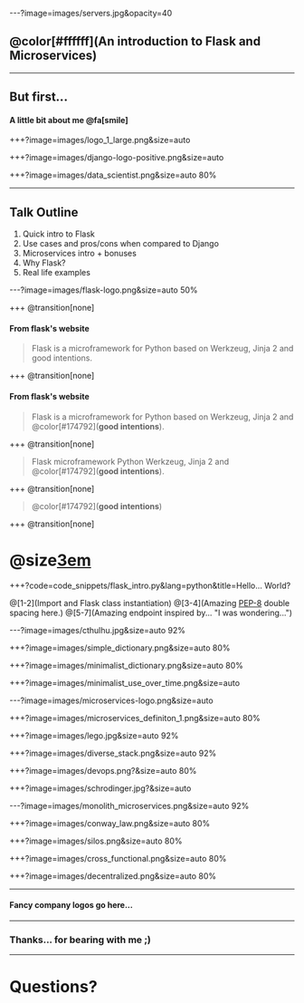 ---?image=images/servers.jpg&opacity=40

## @color[#ffffff](An introduction to Flask and Microservices)

---

## But first...

#### A little bit about me @fa[smile]

+++?image=images/logo_1_large.png&size=auto

+++?image=images/django-logo-positive.png&size=auto

+++?image=images/data_scientist.png&size=auto 80%

---

## Talk Outline

1. Quick intro to Flask
2. Use cases and pros/cons when compared to Django
3. Microservices intro + bonuses
4. Why Flask?
5. Real life examples

---?image=images/flask-logo.png&size=auto 50%

+++
@transition[none]
#### From flask's website

> Flask is a microframework for Python based on Werkzeug, Jinja 2 and good intentions.

+++
@transition[none]
#### From flask's website

> Flask is a microframework for Python based on Werkzeug, Jinja 2 and @color[#174792](__**good intentions**__).

+++
@transition[none]
> Flask microframework Python Werkzeug, Jinja 2 and @color[#174792](__**good intentions**__).

+++
@transition[none]
> @color[#174792](__**good intentions**__)

+++
@transition[none]

# @size[3em](@color[#174792](**GOOD**))

+++?code=code_snippets/flask_intro.py&lang=python&title=Hello... World?

@[1-2](Import and Flask class instantiation)
@[3-4](Amazing [PEP-8](https://www.python.org/dev/peps/pep-0008/) double spacing here.)
@[5-7](Amazing endpoint inspired by... "I was wondering...")

---?image=images/cthulhu.jpg&size=auto 92%

+++?image=images/simple_dictionary.png&size=auto 80%

+++?image=images/minimalist_dictionary.png&size=auto 80%

+++?image=images/minimalist_use_over_time.png&size=auto

---?image=images/microservices-logo.png&size=auto

+++?image=images/microservices_definiton_1.png&size=auto 80%

+++?image=images/lego.jpg&size=auto 92%

+++?image=images/diverse_stack.png&size=auto 92%

+++?image=images/devops.png?&size=auto 80%

+++?image=images/schrodinger.jpg?&size=auto

---?image=images/monolith_microservices.png&size=auto 92%

+++?image=images/conway_law.png&size=auto 80%

+++?image=images/silos.png&size=auto 80%

+++?image=images/cross_functional.png&size=auto 80%

+++?image=images/decentralized.png&size=auto 80%

---

#### Fancy company logos go here...

---

### Thanks... for bearing with me ;)

---

# Questions?
